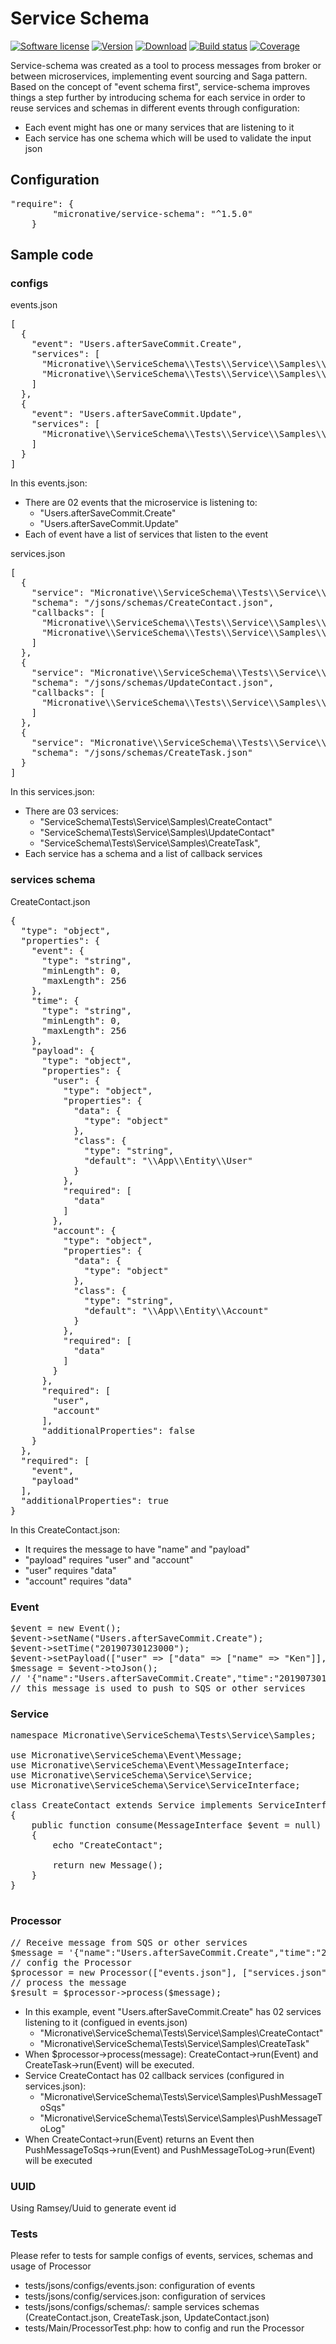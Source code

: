 # Service Schema
[![Software license][ico-license]](README.md)
[![Version][ico-version-stable]][link-packagist]
[![Download][ico-downloads-monthly]][link-downloads]
[![Build status][ico-travis]][link-travis]
[![Coverage][ico-codecov]][link-codecov]


[ico-license]: https://img.shields.io/github/license/nrk/predis.svg?style=flat-square
[ico-version-stable]: https://img.shields.io/packagist/v/micronative/service-schema.svg
[ico-downloads-monthly]: https://img.shields.io/packagist/dm/micronative/service-schema.svg
[ico-travis]: https://travis-ci.org/micronative/service-schema.svg?branch=master
[ico-codecov]: https://codecov.io/gh/micronative/service-schema/branch/master/graph/badge.svg

[link-packagist]: https://packagist.org/packages/micronative/service-schema
[link-codecov]: https://codecov.io/gh/micronative/service-schema
[link-travis]: https://travis-ci.org/github/micronative/service-schema
[link-downloads]: https://packagist.org/packages/micronative/service-schema/stats

Service-schema was created as a tool to process messages from broker or between microservices, implementing event sourcing and Saga pattern.
Based on the concept of "event schema first", service-schema improves things a step further by introducing  schema for each service 
in order to reuse services and schemas in different events through configuration:

+ Each event might has one or many services that are listening to it
+ Each service has one schema which will be used to validate the input json

## Configuration
<pre>
"require": {
        "micronative/service-schema": "^1.5.0"
    }
</pre>
## Sample code
### configs 
events.json
<pre>
[
  {
    "event": "Users.afterSaveCommit.Create",
    "services": [
      "Micronative\\ServiceSchema\\Tests\\Service\\Samples\\CreateContact",
      "Micronative\\ServiceSchema\\Tests\\Service\\Samples\\CreateTask"
    ]
  },
  {
    "event": "Users.afterSaveCommit.Update",
    "services": [
      "Micronative\\ServiceSchema\\Tests\\Service\\Samples\\UpdateContact"
    ]
  }
]
</pre>

In this events.json:
- There are 02 events that the microservice is listening to: 
  - "Users.afterSaveCommit.Create"
  - "Users.afterSaveCommit.Update"
- Each of event have a list of services that listen to the event

services.json
<pre>
[
  {
    "service": "Micronative\\ServiceSchema\\Tests\\Service\\Samples\\CreateContact",
    "schema": "/jsons/schemas/CreateContact.json",
    "callbacks": [
      "Micronative\\ServiceSchema\\Tests\\Service\\Samples\\PushMessageToSqs",
      "Micronative\\ServiceSchema\\Tests\\Service\\Samples\\PushMessageToLog"
    ]
  },
  {
    "service": "Micronative\\ServiceSchema\\Tests\\Service\\Samples\\UpdateContact",
    "schema": "/jsons/schemas/UpdateContact.json",
    "callbacks": [
      "Micronative\\ServiceSchema\\Tests\\Service\\Samples\\PushMessageToLog"
    ]
  },
  {
    "service": "Micronative\\ServiceSchema\\Tests\\Service\\Samples\\CreateTask",
    "schema": "/jsons/schemas/CreateTask.json"
  }
]
</pre>

In this services.json:
- There are 03 services:  
  - "ServiceSchema\\Tests\\Service\\Samples\\CreateContact"
  - "ServiceSchema\\Tests\\Service\\Samples\\UpdateContact"
  - "ServiceSchema\\Tests\\Service\\Samples\\CreateTask",
- Each service has a schema and a list of callback services

### services schema
CreateContact.json
<pre>
{
  "type": "object",
  "properties": {
    "event": {
      "type": "string",
      "minLength": 0,
      "maxLength": 256
    },
    "time": {
      "type": "string",
      "minLength": 0,
      "maxLength": 256
    },
    "payload": {
      "type": "object",
      "properties": {
        "user": {
          "type": "object",
          "properties": {
            "data": {
              "type": "object"
            },
            "class": {
              "type": "string",
              "default": "\\App\\Entity\\User"
            }
          },
          "required": [
            "data"
          ]
        },
        "account": {
          "type": "object",
          "properties": {
            "data": {
              "type": "object"
            },
            "class": {
              "type": "string",
              "default": "\\App\\Entity\\Account"
            }
          },
          "required": [
            "data"
          ]
        }
      },
      "required": [
        "user",
        "account"
      ],
      "additionalProperties": false
    }
  },
  "required": [
    "event",
    "payload"
  ],
  "additionalProperties": true
}
</pre>

In this CreateContact.json:
- It requires the message to have "name" and "payload"
- "payload" requires "user" and "account"
- "user" requires "data"
- "account" requires "data"

### Event
<pre>
$event = new Event();
$event->setName("Users.afterSaveCommit.Create");
$event->setTime("20190730123000");
$event->setPayload(["user" => ["data" => ["name" => "Ken"]], "account" => ["data" => ["name" => "Brighte"]]]);
$message = $event->toJson();
// '{"name":"Users.afterSaveCommit.Create","time":"20190730123000","payload":{"user":{"data":{"name":"Ken"}},"account":{"data":{"name":"Brighte"}}}}'
// this message is used to push to SQS or other services
</pre>

### Service
<pre>
namespace Micronative\ServiceSchema\Tests\Service\Samples;

use Micronative\ServiceSchema\Event\Message;
use Micronative\ServiceSchema\Event\MessageInterface;
use Micronative\ServiceSchema\Service\Service;
use Micronative\ServiceSchema\Service\ServiceInterface;

class CreateContact extends Service implements ServiceInterface
{
    public function consume(MessageInterface $event = null)
    {
        echo "CreateContact";

        return new Message();
    }
}

</pre>

### Processor
<pre>
// Receive message from SQS or other services
$message = '{"name":"Users.afterSaveCommit.Create","time":"20190730123000","payload":{"user":{"data":{"name":"Ken"}},"account":{"data":{"name":"Brighte"}}}}';
// config the Processor
$processor = new Processor(["events.json"], ["services.json"], "serviceSchemaDir");
// process the message
$result = $processor->process($message);
</pre>
- In this example, event "Users.afterSaveCommit.Create" has 02 services listening to it (configued in events.json)
  - "Micronative\\ServiceSchema\\Tests\\Service\\Samples\\CreateContact"
  - "Micronative\\ServiceSchema\\Tests\\Service\\Samples\\CreateTask"
- When $processor->process(message): CreateContact->run(Event) and CreateTask->run(Event) will be executed.
- Service CreateContact has 02 callback services (configured in services.json): 
  - "Micronative\\ServiceSchema\\Tests\\Service\\Samples\\PushMessageToSqs"
  - "Micronative\\ServiceSchema\\Tests\\Service\\Samples\\PushMessageToLog"
- When CreateContact->run(Event) returns an Event then PushMessageToSqs->run(Event) and PushMessageToLog->run(Event) will be executed

### UUID
Using Ramsey/Uuid to generate event id

### Tests
Please refer to tests for sample configs of events, services, schemas and usage of Processor
- tests/jsons/configs/events.json: configuration of events
- tests/jsons/config/services.json: configuration of services
- tests/jsons/configs/schemas/: sample services schemas (CreateContact.json, CreateTask.json, UpdateContact.json)
- tests/Main/ProcessorTest.php: how to config and run the Processor
